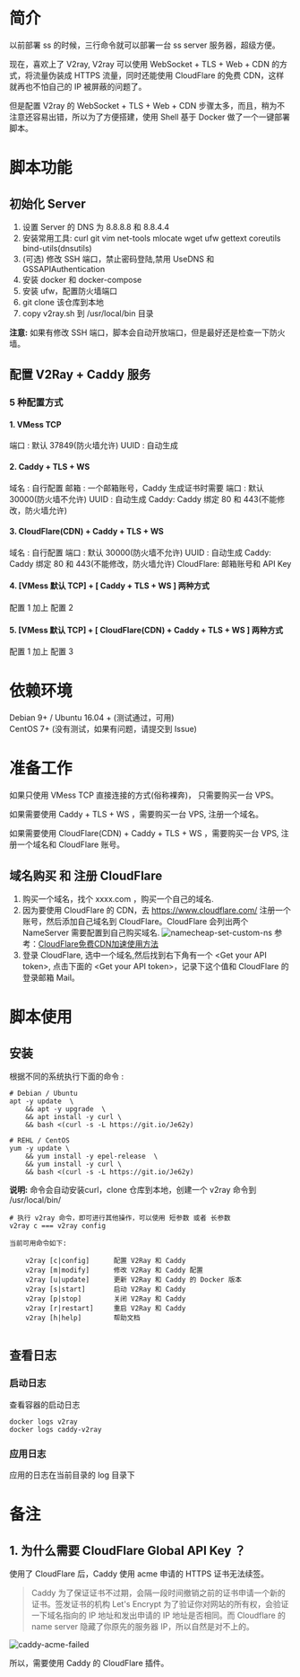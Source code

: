 # 简介
以前部署 ss 的时候，三行命令就可以部署一台 ss server 服务器，超级方便。

现在，喜欢上了 V2ray, V2ray 可以使用 WebSocket + TLS + Web + CDN 的方式，将流量伪装成 HTTPS 流量，同时还能使用 CloudFlare 的免费 CDN，这样就再也不怕自己的 IP 被屏蔽的问题了。

但是配置 V2ray 的 WebSocket + TLS + Web + CDN 步骤太多，而且，稍为不注意还容易出错，所以为了方便搭建，使用 Shell 基于 Docker 做了一个一键部署脚本。

# 脚本功能

## 初始化 Server
1. 设置 Server 的 DNS 为 8.8.8.8 和 8.8.4.4
2. 安装常用工具: curl git vim net-tools mlocate wget ufw gettext coreutils bind-utils(dnsutils)
3. (可选) 修改 SSH 端口，禁止密码登陆,禁用 UseDNS 和 GSSAPIAuthentication
4. 安装 docker 和 docker-compose
5. 安装 ufw，配置防火墙端口
6. git clone 该仓库到本地
7. copy v2ray.sh 到 /usr/local/bin 目录

**注意:** 如果有修改 SSH 端口，脚本会自动开放端口，但是最好还是检查一下防火墙。

## 配置 V2Ray + Caddy 服务
### 5 种配置方式
#### 1. VMess TCP
端口 : 默认 37849(防火墙允许)
UUID : 自动生成

#### 2. Caddy + TLS + WS
域名 : 自行配置
邮箱 : 一个邮箱账号，Caddy 生成证书时需要
端口 : 默认 30000(防火墙不允许)
UUID : 自动生成
Caddy: Caddy 绑定 80 和 443(不能修改，防火墙允许)

#### 3. CloudFlare(CDN) + Caddy + TLS + WS
域名 : 自行配置
端口 : 默认 30000(防火墙不允许)
UUID : 自动生成
Caddy: Caddy 绑定 80 和 443(不能修改，防火墙允许)
CloudFlare: 邮箱账号和 API Key

#### 4. [VMess 默认 TCP] + [ Caddy + TLS + WS ] 两种方式
配置 1 加上 配置 2


#### 5. [VMess 默认 TCP] + [ CloudFlare(CDN) + Caddy + TLS + WS ] 两种方式
配置 1 加上 配置 3

# 依赖环境
Debian 9+ / Ubuntu 16.04 + (测试通过，可用)     
CentOS 7+ (没有测试，如果有问题，请提交到 Issue)

# 准备工作
如果只使用 VMess TCP 直接连接的方式(俗称裸奔)， 只需要购买一台 VPS。

如果需要使用 Caddy + TLS + WS ，需要购买一台 VPS, 注册一个域名。

如果需要使用 CloudFlare(CDN) + Caddy + TLS + WS ，需要购买一台 VPS, 注册一个域名和 CloudFlare 账号。

## 域名购买 和 注册 CloudFlare
1. 购买一个域名，找个 xxxx.com ，购买一个自己的域名.
2. 因为要使用 CloudFlare 的 CDN，去 https://www.cloudflare.com/ 注册一个账号，然后添加自己域名到 CloudFlare。CloudFlare 会列出两个 NameServer 需要配置到自己购买域名.
    ![namecheap-set-custom-ns](https://img.tupm.net/2019/09/59F435E69681B8091B72F3EDD75103F8.jpg)
    参考：[CloudFlare免费CDN加速使用方法](https://zhuanlan.zhihu.com/p/29891330)
3. 登录 CloudFlare, 选中一个域名,然后找到右下角有一个 &lt;Get your API token&gt;, 点击下面的 &lt;Get your API token&gt;，记录下这个值和 CloudFlare 的登录邮箱 Mail。

# 脚本使用

## 安装

根据不同的系统执行下面的命令 :

```shell
# Debian / Ubuntu
apt -y update  \
    && apt -y upgrade  \
    && apt install -y curl \
    && bash <(curl -s -L https://git.io/Je62y)

# REHL / CentOS
yum -y update \
    && yum install -y epel-release  \
    && yum install -y curl \
    && bash <(curl -s -L https://git.io/Je62y)

```

**说明:**
命令会自动安装curl，clone 仓库到本地，创建一个 v2ray 命令到 /usr/local/bin/

```shell
# 执行 v2ray 命令，即可进行其他操作，可以使用 短参数 或者 长参数
v2ray c === v2ray config

当前可用命令如下:

    v2ray [c|config]      配置 V2Ray 和 Caddy
    v2ray [m|modify]      修改 V2Ray 和 Caddy 配置
    v2ray [u|update]      更新 V2Ray 和 Caddy 的 Docker 版本
    v2ray [s|start]       启动 V2Ray 和 Caddy
    v2ray [p|stop]        关闭 V2Ray 和 Caddy
    v2ray [r|restart]     重启 V2Ray 和 Caddy
    v2ray [h|help]        帮助文档
    
```

## 查看日志
### 启动日志
查看容器的启动日志

```shell
docker logs v2ray
docker logs caddy-v2ray
```
### 应用日志
应用的日志在当前目录的 log 目录下


# 备注
## 1. 为什么需要 CloudFlare Global API Key ？
使用了 CloudFlare 后，Caddy 使用 acme 申请的 HTTPS 证书无法续签。
>Caddy 为了保证证书不过期，会隔一段时间撤销之前的证书申请一个新的证书。签发证书的机构 Let's Encrypt 为了验证你对网站的所有权，会验证一下域名指向的 IP 地址和发出申请的 IP 地址是否相同。而 Cloudflare 的 name server 隐藏了你原先的服务器 IP，所以自然是对不上的。

![caddy-acme-failed](https://img.tupm.net/2019/09/D016C61768F6D9EC35E58400AF0BDC50.jpg)

所以，需要使用 Caddy 的 CloudFlare 插件。